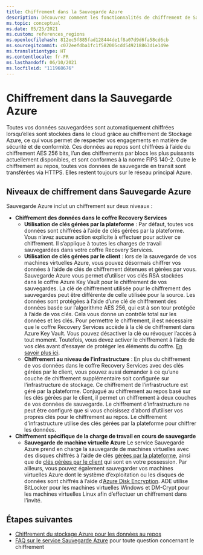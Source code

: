 ```yaml
---
title: Chiffrement dans la Sauvegarde Azure
description: Découvrez comment les fonctionnalités de chiffrement de Sauvegarde Azure vous permettent de protéger vos données de sauvegarde et de répondre aux besoins de sécurité de votre entreprise.
ms.topic: conceptual
ms.date: 05/25/2021
ms.custom: references_regions
ms.openlocfilehash: 812ec5f885fad128444de1f8a07d9d6fa58cd6cb
ms.sourcegitcommit: c072eefdba1fc1f582005cdd549218863d1e149e
ms.translationtype: HT
ms.contentlocale: fr-FR
ms.lasthandoff: 06/10/2021
ms.locfileid: "111968676"
---
```

# <a name="encryption-in-azure-backup"></a>Chiffrement dans la Sauvegarde Azure

Toutes vos données sauvegardées sont automatiquement chiffrées lorsqu’elles sont stockées dans le cloud grâce au chiffrement de Stockage Azure, ce qui vous permet de respecter vos engagements en matière de sécurité et de conformité. Ces données au repos sont chiffrées à l’aide du chiffrement AES 256 bits, l’un des chiffrements par blocs les plus puissants actuellement disponibles, et sont conformes à la norme FIPS 140-2. Outre le chiffrement au repos, toutes vos données de sauvegarde en transit sont transférées via HTTPS. Elles restent toujours sur le réseau principal Azure.

## <a name="levels-of-encryption-in-azure-backup"></a>Niveaux de chiffrement dans Sauvegarde Azure

Sauvegarde Azure inclut un chiffrement sur deux niveaux :

- **Chiffrement des données dans le coffre Recovery Services**
  - **Utilisation de clés gérées par la plateforme** : Par défaut, toutes vos données sont chiffrées à l’aide de clés gérées par la plateforme. Vous n’avez aucune action explicite à effectuer pour activer ce chiffrement. Il s’applique à toutes les charges de travail sauvegardées dans votre coffre Recovery Services.
  - **Utilisation de clés gérées par le client** : lors de la sauvegarde de vos machines virtuelles Azure, vous pouvez désormais chiffrer vos données à l’aide de clés de chiffrement détenues et gérées par vous. Sauvegarde Azure vous permet d’utiliser vos clés RSA stockées dans le coffre Azure Key Vault pour le chiffrement de vos sauvegardes. La clé de chiffrement utilisée pour le chiffrement des sauvegardes peut être différente de celle utilisée pour la source. Les données sont protégées à l’aide d’une clé de chiffrement des données basée sur l’algorithme AES 256, qui est à son tour protégée à l’aide de vos clés. Cela vous donne un contrôle total sur les données et les clés. Pour permettre le chiffrement, il est nécessaire que le coffre Recovery Services accède à la clé de chiffrement dans Azure Key Vault. Vous pouvez désactiver la clé ou révoquer l’accès à tout moment. Toutefois, vous devez activer le chiffrement à l’aide de vos clés avant d’essayer de protéger les éléments du coffre. [En savoir plus ici](encryption-at-rest-with-cmk.md).
  - **Chiffrement au niveau de l’infrastructure** : En plus du chiffrement de vos données dans le coffre Recovery Services avec des clés gérées par le client, vous pouvez aussi demander à ce qu’une couche de chiffrement supplémentaire soit configurée sur l’infrastructure de stockage. Ce chiffrement de l’infrastructure est géré par la plateforme. Conjugué au chiffrement au repos basé sur les clés gérées par le client, il permet un chiffrement à deux couches de vos données de sauvegarde. Le chiffrement d’infrastructure ne peut être configuré que si vous choisissez d’abord d’utiliser vos propres clés pour le chiffrement au repos. Le chiffrement d’infrastructure utilise des clés gérées par la plateforme pour chiffrer les données.
- **Chiffrement spécifique de la charge de travail en cours de sauvegarde**  
  - **Sauvegarde de machine virtuelle Azure** Le service Sauvegarde Azure prend en charge la sauvegarde de machines virtuelles avec des disques chiffrés à l’aide de clés [gérées par la plateforme](../virtual-machines/disk-encryption.md#platform-managed-keys), ainsi que de [clés gérées par le client](../virtual-machines/disk-encryption.md#customer-managed-keys) qui sont en votre possession. Par ailleurs, vous pouvez également sauvegarder vos machines virtuelles Azure dont le système d’exploitation ou les disques de données sont chiffrés à l’aide d’[Azure Disk Encryption](backup-azure-vms-encryption.md#encryption-support-using-ade). ADE utilise BitLocker pour les machines virtuelles Windows et DM-Crypt pour les machines virtuelles Linux afin d’effectuer un chiffrement dans l’invité.

## <a name="next-steps"></a>Étapes suivantes

- [Chiffrement du stockage Azure pour les données au repos](../storage/common/storage-service-encryption.md)
- [FAQ sur le service Sauvegarde Azure](/azure/backup/backup-azure-backup-faq.yml#encryption) pour toute question concernant le chiffrement